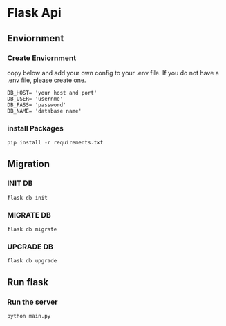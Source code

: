 # Flask Api

## Enviornment
### Create Enviornment
copy below and add your own config to your .env file.
If you do not have a .env file, please create one.
```
DB_HOST= 'your host and port'
DB_USER= 'usernme'
DB_PASS= 'password'
DB_NAME= 'database name'
```

### install Packages
`pip install -r requirements.txt`


## Migration

### INIT DB
`flask db init`

### MIGRATE DB
`flask db migrate`

### UPGRADE DB
`flask db upgrade`

## Run flask
### Run the server
`python main.py`

